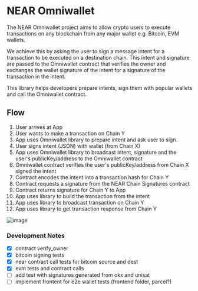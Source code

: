 # NEAR Omniwallet

The NEAR Omniwallet project aims to allow crypto users to execute transactions on any blockchain from any major wallet e.g. Bitcoin, EVM wallets.

We achieve this by asking the user to sign a message intent for a transaction to be executed on a destination chain. This intent and signature are passed to the Omniwallet contract that verifies the owner and exchanges the wallet signature of the intent for a signature of the transaction in the intent.

This library helps developers prepare intents, sign them with popular wallets and call the Omniwallet contract.

## Flow

1. User arrives at App
1. User wants to make a transaction on Chain Y
1. App uses Omniwallet library to prepare intent and ask user to sign
1. User signs intent (JSON) with wallet (from Chain X)
1. App uses Omniwallet library to broadcast intent, signature and the user's publicKey/address to the Omniwallet contract
1. Omniwallet contract verifies the user's publicKey/address from Chain X signed the intent
1. Contract encodes the intent into a transaction hash for Chain Y
1. Contract requests a signature from the NEAR Chain Signatures contract
1. Contract returns signature for Chain Y to App
1. App uses library to build the transaction from the intent
1. App uses library to broadcast transaction on Chain Y
1. App uses library to get transaction response from Chain Y

![image](https://github.com/user-attachments/assets/cd8f965a-780f-48bb-9dde-1fca7babec84)


### Development Notes

-   [x] contract verify_owner
-   [x] bitcoin signing tests
-   [x] near contract call tests for bitcoin source and dest
-   [x] evm tests and contract calls
-   [ ] add test with signatures generated from okx and unisat
-   [ ] implement frontent for e2e wallet tests (frontend folder, parcel?)
